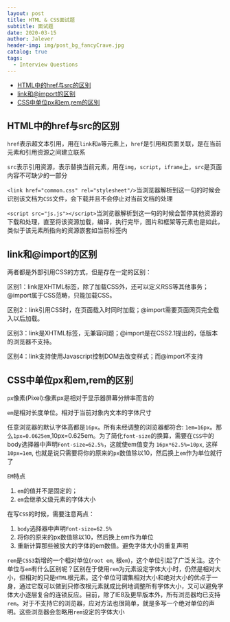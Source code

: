```yaml
---
layout: post
title: HTML & CSS面试题
subtitle: 面试题
date: 2020-03-15
author: Jalever
header-img: img/post_bg_fancyCrave.jpg
catalog: true
tags:
  - Interview Questions
---
```


- [HTML中的href与src的区别](#html%e4%b8%ad%e7%9a%84href%e4%b8%8esrc%e7%9a%84%e5%8c%ba%e5%88%ab)
- [link和@import的区别](#link%e5%92%8cimport%e7%9a%84%e5%8c%ba%e5%88%ab)
- [CSS中单位px和em,rem的区别](#css%e4%b8%ad%e5%8d%95%e4%bd%8dpx%e5%92%8cemrem%e7%9a%84%e5%8c%ba%e5%88%ab)



## HTML中的href与src的区别
`href`表示超文本引用，用在`link`和`a`等元素上，`href`是引用和页面关联，是在当前元素和引用资源之间建立联系

`src`表示引用资源，表示替换当前元素，用在`img`，`script`，`iframe`上，`src`是页面内容不可缺少的一部分

`<link href="common.css" rel="stylesheet"/>`当浏览器解析到这一句的时候会识别该文档为`CSS`文件，会下载并且不会停止对当前文档的处理

`<script src="js.js"></script>`当浏览器解析到这一句的时候会暂停其他资源的下载和处理，直至将该资源加载，编译，执行完毕，图片和框架等元素也是如此，类似于该元素所指向的资源嵌套如当前标签内

## link和@import的区别

两者都是外部引用CSS的方式，但是存在一定的区别：

区别1：link是XHTML标签，除了加载CSS外，还可以定义RSS等其他事务；@import属于CSS范畴，只能加载CSS。

区别2：link引用CSS时，在页面载入时同时加载；@import需要页面网页完全载入以后加载。

区别3：link是XHTML标签，无兼容问题；@import是在CSS2.1提出的，低版本的浏览器不支持。

区别4：link支持使用Javascript控制DOM去改变样式；而@import不支持


## CSS中单位px和em,rem的区别
`px`像素(Pixel):像素px是相对于显示器屏幕分辨率而言的

`em`是相对长度单位。相对于当前对象内文本的字体尺寸

任意浏览器的默认字体高都是`16px`。所有未经调整的浏览器都符合: `1em=16px`。那么`1px=0.0625em`,10px=0.625em。为了简化`font-size`的换算，需要在`CSS`中的body选择器中声明`Font-size=62.5%`，这就使em值变为 `16px*62.5%=10px`, 这样`10px=1em`, 也就是说只需要将你的原来的`px`数值除以10，然后换上`em`作为单位就行了

`EM`特点 
1. `em`的值并不是固定的；
2. `em`会继承父级元素的字体大小

在写`CSS`的时候，需要注意两点：

1. `body`选择器中声明`Font-size=62.5%`
2. 将你的原来的px数值除以10，然后换上em作为单位
3. 重新计算那些被放大的字体的em数值。避免字体大小的重复声明


`rem`是`CSS3`新增的一个相对单位(`root em`, 根`em`)，这个单位引起了广泛关注。这个单位与`em`有什么区别呢？区别在于使用`rem`为元素设定字体大小时，仍然是相对大小，但相对的只是`HTML`根元素。这个单位可谓集相对大小和绝对大小的优点于一身，通过它既可以做到只修改根元素就成比例地调整所有字体大小，又可以避免字体大小逐层复合的连锁反应。目前，除了IE8及更早版本外，所有浏览器均已支持`rem`。对于不支持它的浏览器，应对方法也很简单，就是多写一个绝对单位的声明。这些浏览器会忽略用`rem`设定的字体大小
